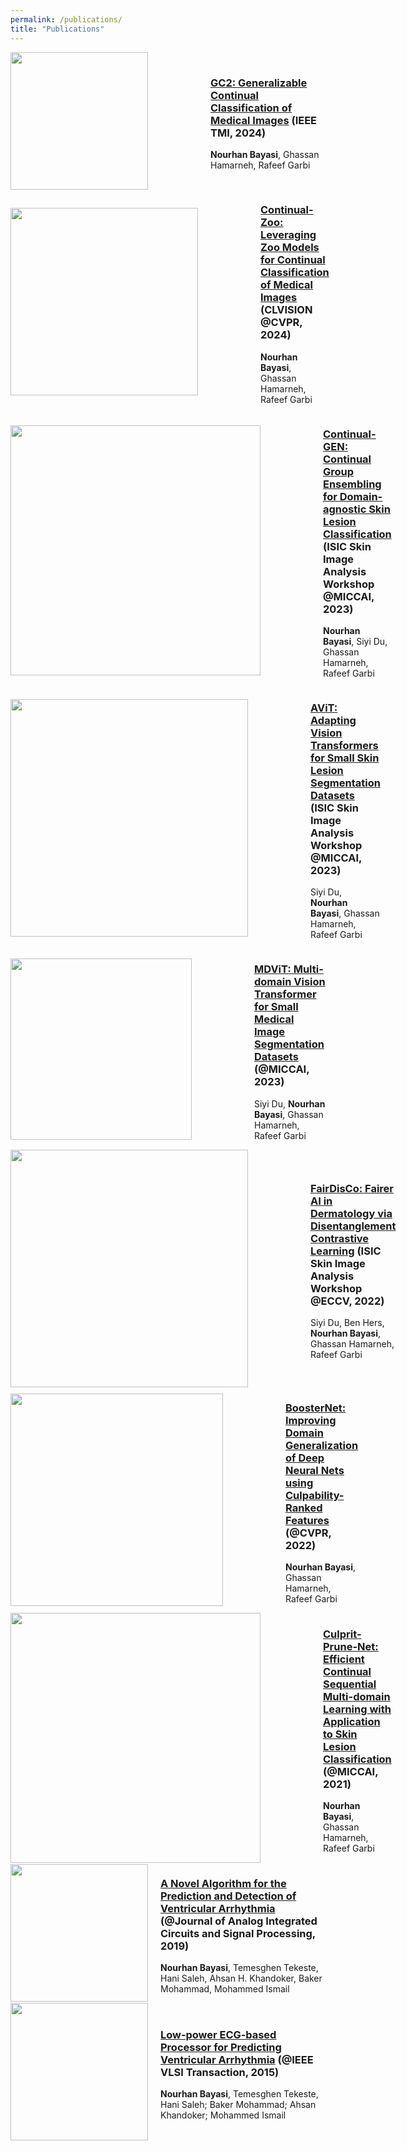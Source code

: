 ```yaml
---
permalink: /publications/
title: "Publications"
---
```


<div style="display: flex; align-items: center; justify-content: space-between;">
    <a href="http://nourhanb.github.io/images/bayas2.PNG" target="_blank">
        <img src="http://nourhanb.github.io/images/bayas2.PNG" style="width: 220px; height: auto; margin-right: 80px;">
    </a>
    <div style="padding-left: 20px;">
        <h3><a href="">GC2: Generalizable Continual Classification of Medical Images</a> (IEEE TMI, 2024)</h3>
        <p><strong>Nourhan Bayasi</strong>, Ghassan Hamarneh, Rafeef Garbi</p>
    </div>
</div>


<div style="display: flex; align-items: center; justify-content: space-between;">
    <a href="http://nourhanb.github.io/images/fig_2.jpg" target="_blank">
        <img src="http://nourhanb.github.io/images/fig_2.jpg" style="width: 300px; height: auto; margin-right: 80px;">
    </a>
    <div style="padding-left: 20px;">
        <h3><a href="">Continual-Zoo: Leveraging Zoo Models for Continual Classification of Medical Images</a> (CLVISION @CVPR, 2024)</h3>
        <p><strong>Nourhan Bayasi</strong>, Ghassan Hamarneh, Rafeef Garbi</p>
    </div>
</div>

<div style="display: flex; align-items: center; justify-content: space-between;">
    <a href="http://nourhanb.github.io/images/main_continual_gen.jpg" target="_blank">
        <img src="http://nourhanb.github.io/images/main_continual_gen.jpg" style="width: 400px; height: auto; margin-right: 80px;">
    </a>
    <div style="padding-left: 20px;">
        <h3><a href="https://workshop2023.isic-archive.com/paper_bayasi.pdf">Continual-GEN: Continual Group Ensembling for Domain-agnostic Skin Lesion Classification</a> (ISIC Skin Image Analysis Workshop @MICCAI, 2023)</h3>
        <p><strong>Nourhan Bayasi</strong>, Siyi Du, Ghassan Hamarneh, Rafeef Garbi</p>
    </div>
</div>

<div style="display: flex; align-items: center; justify-content: space-between;">
    <a href="http://nourhanb.github.io/images/main_avit.jpg" target="_blank">
        <img src="http://nourhanb.github.io/images/main_avit.jpg" style="width: 380px; height: auto; margin-right: 80px;">
    </a>
    <div style="padding-left: 20px;">
        <h3><a href="https://workshop2023.isic-archive.com/paper_du.pdf">AViT: Adapting Vision Transformers for Small Skin Lesion Segmentation Datasets</a> (ISIC Skin Image Analysis Workshop @MICCAI, 2023)</h3>
        <p>Siyi Du, <strong>Nourhan Bayasi</strong>,  Ghassan Hamarneh, Rafeef Garbi</p>
    </div>
</div>


<div style="display: flex; align-items: center; justify-content: space-between;">
    <a href="http://nourhanb.github.io/images/main_mdvit.jpg" target="_blank">
        <img src="http://nourhanb.github.io/images/main_mdvit.jpg" style="width: 290px; height: auto; margin-right: 80px;">
    </a>
    <div style="padding-left: 20px;"> <!-- Added padding-left to create white space -->
        <h3><a href="https://arxiv.org/abs/2307.02100">MDViT: Multi-domain Vision Transformer for Small Medical Image Segmentation Datasets</a> (@MICCAI, 2023)</h3>
        <p>Siyi Du, <strong>Nourhan Bayasi</strong>,  Ghassan Hamarneh, Rafeef Garbi</p>
    </div>
</div>

<div style="display: flex; align-items: center; justify-content: space-between;">
    <a href="http://nourhanb.github.io/images/main_fairdisco.jpg" target="_blank">
        <img src="http://nourhanb.github.io/images/main_fairdisco.jpg" style="width: 380px; height: auto; margin-right: 80px;">
    </a>
    <div style="padding-left: 20px;"> <!-- Added padding-left to create white space -->
        <h3><a href="https://arxiv.org/abs/2208.10013">FairDisCo: Fairer AI in Dermatology via Disentanglement Contrastive Learning</a> (ISIC Skin Image Analysis Workshop @ECCV, 2022)</h3>
        <p>Siyi Du, Ben Hers, <strong>Nourhan Bayasi</strong>,  Ghassan Hamarneh, Rafeef Garbi</p>
    </div>
</div>

<div style="display: flex; align-items: center; justify-content: space-between;">
    <a href="http://nourhanb.github.io/images/boosternet_overview.jpg" target="_blank">
        <img src="http://nourhanb.github.io/images/boosternet_overview.jpg" style="width: 340px; height: auto; margin-right: 80px;">
    </a>
    <div style="padding-left: 20px;"> <!-- Added padding-left to create white space -->
        <h3><a href="https://openaccess.thecvf.com/content/CVPR2022/papers/Bayasi_BoosterNet_Improving_Domain_Generalization_of_Deep_Neural_Nets_Using_Culpability-Ranked_CVPR_2022_paper.pdf">BoosterNet: Improving Domain Generalization of Deep Neural Nets using Culpability-Ranked Features</a> (@CVPR, 2022)</h3>
        <p><strong>Nourhan Bayasi</strong>, Ghassan Hamarneh, Rafeef Garbi</p>
    </div>
</div>


<div style="display: flex; align-items: center; justify-content: space-between;">
    <a href="http://nourhanb.github.io/images/mergeprune.PNG" target="_blank">
        <img src="http://nourhanb.github.io/images/mergeprune.PNG" style="width: 400px; height: auto; margin-right: 80px;">
    </a>
    <div style="padding-left: 20px;"> <!-- Added padding-left to create white space -->
        <h3><a href="https://miccai2021.org/openaccess/paperlinks/2021/09/01/123-Paper1095.html">Culprit-Prune-Net: Efficient Continual Sequential Multi-domain Learning with Application to Skin Lesion Classification</a> (@MICCAI, 2021)</h3>
        <p><strong>Nourhan Bayasi</strong>, Ghassan Hamarneh, Rafeef Garbi</p>
    </div>
</div>


<div style="display: flex; align-items: center;">
    <img src="http://nourhanb.github.io/images/journal1.png" style="width: 220px; height: auto; margin-right: 20px;">
    <div>
        <h3><a href="https://link.springer.com/article/10.1007/s10470-019-01432-y">A Novel Algorithm for the Prediction and Detection of Ventricular Arrhythmia</a> (@Journal of Analog Integrated Circuits and Signal Processing, 2019)</h3>
        <p><strong>Nourhan Bayasi</strong>, Temesghen Tekeste, Hani Saleh, Ahsan H. Khandoker, Baker Mohammad, Mohammed Ismail</p>
    </div>
</div>


<div style="display: flex; align-items: center;">
    <img src="http://nourhanb.github.io/images/journal2.png" style="width: 220px; height: auto; margin-right: 20px;">
    <div>
        <h3><a href="https://ieeexplore.ieee.org/document/7293200">Low‑power ECG‑based Processor for Predicting Ventricular Arrhythmia</a> (@IEEE VLSI Transaction, 2015)</h3>
        <p><strong>Nourhan Bayasi</strong>, Temesghen Tekeste, Hani Saleh; Baker Mohammad; Ahsan Khandoker; Mohammed Ismail</p>
    </div>
</div>
